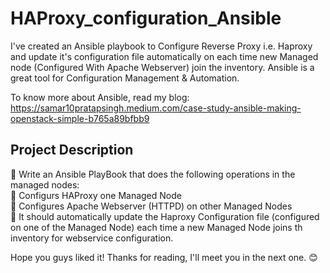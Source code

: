 # HAProxy_configuration_Ansible

I've created an Ansible playbook to Configure Reverse Proxy i.e. Haproxy and update it's configuration file automatically on each time new Managed node (Configured With Apache Webserver) join the inventory. Ansible is a great tool for Configuration Management & Automation.

To know more about Ansible, read my blog:\
https://samar10pratapsingh.medium.com/case-study-ansible-making-openstack-simple-b765a89bfbb9

## Project Description
🔰 Write an Ansible PlayBook that does the following operations in the managed nodes:\
🔹 Configurs HAProxy one Managed Node\
🔹 Configures Apache Webserver (HTTPD) on other Managed Nodes\
🔹 It should automatically update the Haproxy Configuration file (configured on one of the Managed Node) each time a new Managed Node joins th inventory for webservice configuration.

Hope you guys liked it! Thanks for reading, I'll meet you in the next one. 😊
